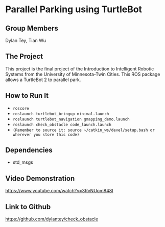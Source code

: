 # Parallel Parking using TurtleBot

## Group Members
Dylan Tey, Tian Wu

## The Project
This project is the final project of the Introduction to Intelligent Robotic Systems from the University of Minnesota-Twin Cities. This ROS package allows a TurtleBot 2 to parallel park. 

## How to Run It
- `roscore`
- `roslaunch turtlebot_bringup minimal.launch`
- `roslaunch turtlebot_navigation gmapping_demo.launch`
- `roslaunch check_obstacle code_launch.launch`
- `(Remember to source it: source ~/catkin_ws/devel/setup.bash or wherever you store this code)` 

## Dependencies
- std_msgs

## Video Demonstration
https://www.youtube.com/watch?v=3RvNUom848I


## Link to Github
https://github.com/dylantey/check_obstacle
